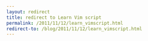 ```yaml
---
layout: redirect
title: redirect to Learn Vim script
permalink: /2011/11/12/learn_vimscript.html
redirect-to: /blog/2011/11/12/learn_vimscript.html
---
```

